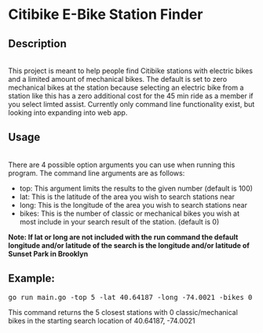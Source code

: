 <h1>Citibike E-Bike Station Finder</h1>

<h2>Description</h2>
<br/>
This project is meant to help people find Citibike stations with electric bikes and a limited amount of mechanical bikes. The default is set to zero mechanical bikes at the station because selecting an electric bike from a station like this has a zero additional cost for the 45 min ride as a member if you select limted assist. Currently only command line functionality exist, but looking into expanding into web app.

<h2>Usage</h2>
<br>
There are 4 possible option arguments you can use when running this program. The command line arguments are as follows:<br>
<ul>
    <li>top: This argument limits the results to the given number (default is 100)</li>
    <li>lat: This is the latitude of the area you wish to search stations near</li>
    <li>long: This is the longitude of the area you wish  to search stations near</li>
    <li>bikes: This is the number of classic or mechanical bikes you wish at most include in your search result of the station. (default is 0)</li>
</ul>
<b>Note: If lat or long are not included with the run command the default longitude and/or latitude of the search is the longitude and/or latitude of Sunset Park in Brooklyn</b><br/>
<h2>Example:</h2>
<pre>go run main.go -top 5 -lat 40.64187 -long -74.0021 -bikes 0 </pre>
This command returns the 5 closest stations with 0 classic/mechanical bikes in the starting search location of 40.64187, -74.0021
